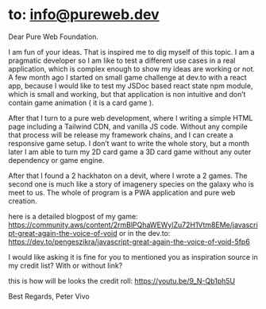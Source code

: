 # to: info@pureweb.dev

Dear Pure Web Foundation.

I am fun of your ideas. That is inspired me to dig myself of this topic. I am a pragmatic  developer so I am like to test a different use cases in a real application, which is complex enough to show my ideas are working or not. A few month ago I started on small game challenge at dev.to with a react app, because I would like to test my JSDoc based react state npm module, which is small and working, but that application is non intuitive and don’t contain game animation ( it is a card game ).

After that I turn to a pure web development, where I writing a simple HTML page including a Tailwind CDN, and vanilla JS code. Without any compile that process will be release my framework chains, and I can create a responsive game setup.
I don’t want to write the whole story, but a month later I am able to turn my 2D card game a 3D card game without any outer dependency or game engine.

After that I found a 2 hackhaton on a devit, where I wrote a 2 games. The second one is much like a story of imagenery species on the galaxy who is meet to us.
The whole of program is a PWA application and pure web creation.

here is a detailed blogpost of my game: https://community.aws/content/2rmBlPQhaWEWylZu72H1Vtm8EMe/javascript-great-again-the-voice-of-void
or in the dev.to: https://dev.to/pengeszikra/javascript-great-again-the-voice-of-void-5fp6

I would like asking it is fine for you to mentioned you as inspiration source in my credit list?
With or without link?

this is how will be looks the credit roll: https://youtu.be/9_N-Qb1ph5U

Best Regards,
Peter Vivo
